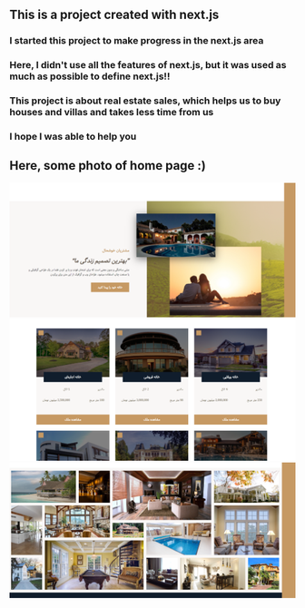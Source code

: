 ## This is a project created with next.js

### I started this project to make  progress in the next.js area

### Here, I didn't use all the features of next.js, but it was used as much as possible to define next.js!!

### This project is about real estate sales, which helps us to buy houses and villas and takes less time from us
### I hope I was able to help you

## Here,  some photo of home page :)

<img src='https://github.com/hadi-rahimii/estate/blob/main/Screenshot%202024-02-14%20123643.png'/>
<img src='Screenshot 2024-02-14 123626.png'/>
<img src='https://github.com/hadi-rahimii/estate/blob/main/Screenshot%202024-02-14%20111442.png'/>
